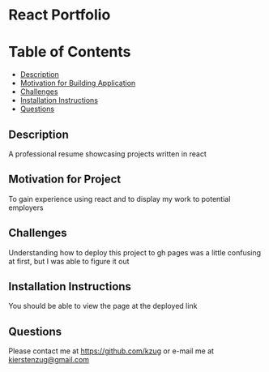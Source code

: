 # React Portfolio

# Table of Contents

- [Description](#description)
- [Motivation for Building Application](#motivation-for-project)
- [Challenges](#challenges)
- [Installation Instructions](#installation-instructions)
- [Questions](#questions)

## Description

A professional resume showcasing projects written in react

## Motivation for Project

To gain experience using react and to display my work to potential employers

## Challenges

Understanding how to deploy this project to gh pages was a little confusing at first, but I was able to figure it out

## Installation Instructions

You should be able to view the page at the deployed link

## Questions

Please contact me at https://github.com/kzug or e-mail me at kierstenzug@gmail.com
